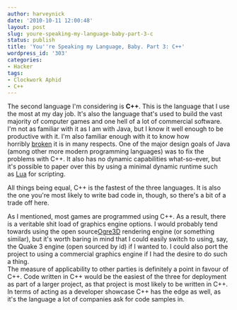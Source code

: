 ```yaml
---
author: harveynick
date: '2010-10-11 12:00:48'
layout: post
slug: youre-speaking-my-language-baby-part-3-c
status: publish
title: 'You''re Speaking my Language, Baby. Part 3: C++'
wordpress_id: '303'
categories:
- Hacker
tags:
- Clockwork Aphid
- C++
---
```

  
The second language I'm considering is **C++**. This is the language that I use the most at my day job. It's also the language that's used to build the vast majority of computer games and one hell of a lot of commercial software. I'm not as familiar with it as I am with Java, but I know it well enough to be productive with it. I'm also familiar enough with it to know how horribly [broken](http://yosefk.com/c++fqa/) it is in many respects. One of the major design goals of Java (among other more modern programming languages) was to fix the problems with C++. It also has no dynamic capabilities what-so-ever, but it's possible to paper over this by using a minimal dynamic runtime such as [Lua](http://www.lua.org/) for scripting.  

<!-- more -->

All things being equal, C++ is the fastest of the three languages. It is also the one you're most likely to write bad code in, though, so there's a bit of a trade off here.  

As I mentioned, most games are programmed using C++. As a result, there is a veritable shit load of graphics engine options. I would probably tend towards using the open source[Ogre3D](http://www.ogre3d.org/) rendering engine (or something similar), but it's worth baring in mind that I could easily switch to using, say, the Quake 3 engine (open sourced by id) if I wanted to. I could also port the project to using a commercial graphics engine if I had the desire to do such a thing.  
The measure of applicability to other parties is definitely a point in favour of C++. Code written in C++ would be the easiest of the three for deployment as part of a larger project, as that project is most likely to be written in C++. In terms of acting as a developer showcase C++ has the edge as well, as it's the language a lot of companies ask for code samples in.   

